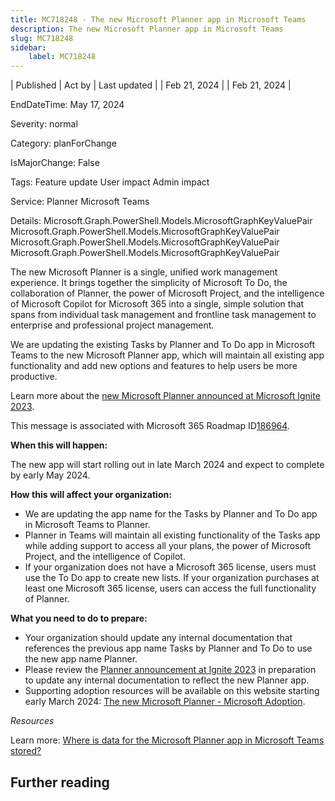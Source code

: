 ```yaml
---
title: MC718248 - The new Microsoft Planner app in Microsoft Teams
description: The new Microsoft Planner app in Microsoft Teams
slug: MC718248
sidebar:
    label: MC718248
---
```



| Published | Act by | Last updated |
| Feb 21, 2024 |  | Feb 21, 2024 |

EndDateTime: May 17, 2024

Severity: normal

Category: planForChange

IsMajorChange: False

Tags: Feature update User impact Admin impact

Service: Planner Microsoft Teams

Details: Microsoft.Graph.PowerShell.Models.MicrosoftGraphKeyValuePair Microsoft.Graph.PowerShell.Models.MicrosoftGraphKeyValuePair Microsoft.Graph.PowerShell.Models.MicrosoftGraphKeyValuePair Microsoft.Graph.PowerShell.Models.MicrosoftGraphKeyValuePair

<p>The new Microsoft Planner is a single, unified work management experience. It brings together the simplicity of Microsoft To Do, the collaboration of Planner, the power of Microsoft Project, and the intelligence of Microsoft Copilot for Microsoft 365 into a single, simple solution that spans from individual task management and frontline task management to enterprise and professional project management.</p><p>We are updating the existing Tasks by Planner and To Do app in Microsoft Teams to the new Microsoft Planner app, which will maintain all existing app functionality and add new options and features to help users be more productive. 
</p><p>Learn more about the <a href="https://aka.ms/thenewplanner" target="_blank">new Microsoft Planner announced at Microsoft Ignite 2023</a>.</p><p>This message is associated with Microsoft 365 Roadmap ID<a href="https://www.microsoft.com/microsoft-365/roadmap?featureid=186964" target="_blank">186964</a>.</p><p><b>When this will happen:</b>
</p><p>The new app will start rolling out in late March 2024 and expect to complete by early May 2024.
</p><p><b>How this will affect your organization:</b>
</p><ul><li>We are updating the app name for the Tasks by Planner and To Do app in Microsoft Teams to Planner.</li><li>Planner in Teams will maintain all existing functionality of the Tasks app while adding support to access all your plans, the power of Microsoft Project, and the intelligence of Copilot. 
</li><li>If your organization does not have a Microsoft 365 license, users must use the&nbsp;To Do&nbsp;app to create new lists. If your organization purchases at least one Microsoft 365 license, users can access the full functionality of Planner.</li></ul><p><b>What you need to do to prepare:</b>
</p><ul><li>Your organization should update any internal documentation that references the previous app name Tasks by Planner and To Do to use the new app name Planner.</li><li>Please review the <a href="https://aka.ms/thenewplanner" target="_blank">Planner announcement at Ignite 2023</a>&nbsp;in preparation to update any internal documentation to reflect the new Planner app.</li><li>Supporting adoption resources will be available on this website starting early March 2024: <a href="https://adoption.microsoft.com/microsoft-planner/" target="_blank">The new Microsoft Planner - Microsoft Adoption</a>.</li></ul><p><i>Resources</i></p><p>Learn more:&nbsp;<a href="https://learn.microsoft.com/office365/planner/planner-for-admins#where-is-data-for-the-microsoft-planner-app-in-microsoft-teams-stored" target="_blank">Where is data for the Microsoft Planner app in Microsoft Teams stored?</a></p>

## Further reading

